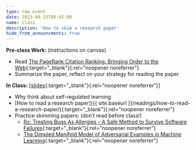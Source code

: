 ```yaml
---
type: raw_event
date: 2023-09-15T09:45:00
name: Class
description: 'How to skim a research paper'
hide_from_announcments: true
---
```


**Pre-class Work:** (instructions on canvas)
* Read [The PageRank Citation Ranking: Bringing Order to the Web](http://ilpubs.stanford.edu:8090/422/1/1999-66.pdf){:target="_blank"}{:rel="noopener noreferrer"}
* Summarize the paper, reflect on your strategy for reading the paper

**In Class:** \[[slides](https://docs.google.com/presentation/d/1ozxDCtxtJazExXUSXMoHevyGc4uW_nogVjRc1n2qxHU/edit?usp=sharing){:target="_blank"}{:rel="noopener noreferrer"}\]
* Why think about self-regulated learning
* [How to read a research paper]({{ site.baseurl }}/readings/how-to-read-a-research-paper/){:target="_blank"}{:rel="noopener noreferrer"}
* Practice skimming papers: (don’t read before class!)
  * [Rx: Treating Bugs As Allergies – A Safe Method to Survive Software Failures](https://www.cs.purdue.edu/homes/xyzhang/fall07/Papers/Rx-SOSP05.pdf){:target="_blank"}{:rel="noopener noreferrer"}
  * [The Dimpled Manifold Model of Adversarial Examples in Machine Learning](https://arxiv.org/abs/2106.10151){:target="_blank"}{:rel="noopener noreferrer"}
